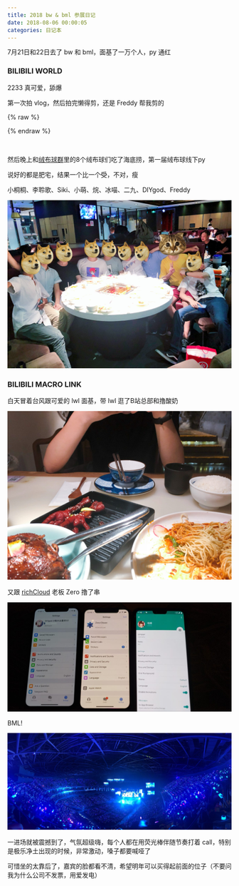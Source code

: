 ```yaml
---
title: 2018 bw & bml 参展日记
date: 2018-08-06 00:00:05
categories: 日记本
---
```

7月21日和22日去了 bw 和 bml，面基了一万个人，py 通红

### BILIBILI WORLD

2233 真可爱，舔爆

第一次拍 vlog，然后拍完懒得剪，还是 Freddy 帮我剪的

{% raw %}
<script src="https://cdn.jsdelivr.net/npm/hls.js/dist/hls.min.js"></script>
<div class="dplayer" id="dplayer-bw-1"></div>
<script>
$(function () {
    var dp = new DPlayer({
        container: document.getElementById('dplayer-bw-1'),
        preload: 'none',
        video: {
            quality: [{
                name: '高清1080P',
                url: 'https://api.dogecloud.com/player/get.m3u8?vcode=688f9648dabd96cb&userId=17&vtype=10&ext=.m3u8',
            }, {
                name: '高清720P',
                url: 'https://api.dogecloud.com/player/get.m3u8?vcode=688f9648dabd96cb&userId=17&vtype=5&ext=.m3u8',
            }, {
                name: '清晰540P',
                url: 'https://api.dogecloud.com/player/get.m3u8?vcode=688f9648dabd96cb&userId=17&vtype=1&ext=.m3u8',
            }, {
                name: '流畅360P',
                url: 'https://api.dogecloud.com/player/get.m3u8?vcode=688f9648dabd96cb&userId=17&vtype=96&ext=.m3u8',
            }],
            defaultQuality: 0,
            type: 'hls',
            pic: 'https://diygod.me/images/bw2018.jpg',
        },
        danmaku:{
            id: 'diygodme-bw-1',
            api: 'https://api.diygod.me/dplayer/'
        }
    });
    window.dplayers || (window.dplayers = []);
    window.dplayers.push(dp);
});
</script>
{% endraw %}
<!--more-->

&nbsp;

然后晚上和[绒布球群](https://getrbq.com)里的8个绒布球们吃了海底捞，第一届绒布球线下py

说好的都是肥宅，结果一个比一个~~受~~，不对，瘦

小桐桐、李聆歌、Siki、小萌、烷、冰喵、二九、DIYgod、Freddy

![](/images/bw1.jpg)

### BILIBILI MACRO LINK

白天冒着台风跟可爱的 lwl 面基，带 lwl 逛了B站总部和撸酸奶

![](/images/bw2.jpg)

又跟 [richCloud](https://www.rixcloud.com/) 老板 Zero 撸了串

![](/images/bw3.jpg)

BML!

![](/images/bw4.jpg)

一进场就被震撼到了，气氛超级嗨，每个人都在用荧光棒伴随节奏打着 call，特别是极乐净土出现的时候，非常激动，嗓子都要喊哑了

可惜坐的太靠后了，嘉宾的脸都看不清，希望明年可以买得起前面的位子（不要问我为什么公司不发票，用爱发电）